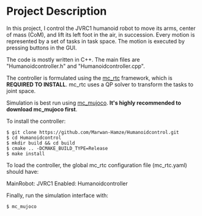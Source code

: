 # Project Description

In this project, I control the JVRC1 humanoid robot to move its arms, center of mass (CoM), and lift its left foot in the air, in succession. 
Every motion is represented by a set of tasks in task space. The motion is executed by pressing buttons in the GUI.

The code is mostly written in C++. The main files are "Humanoidcontroller.h" and "Humanoidcontroller.cpp".

The controller is formulated using the [mc_rtc](https://jrl-umi3218.github.io/mc_rtc/index.html) framework, which is **REQUIRED TO INSTALL**. mc_rtc uses a QP solver to transform the tasks to joint space.

Simulation is best run using [mc_mujoco](https://github.com/rohanpsingh/mc_mujoco). **It's highly recommended to download mc_mujoco first**.

To install the controller:
```
$ git clone https://github.com/Marwan-Hamze/Humanoidcontrol.git
$ cd Humanoidcontrol
$ mkdir build && cd build
$ cmake .. -DCMAKE_BUILD_TYPE=Release
$ make install
```

To load the controller, the global mc_rtc configuration file (mc_rtc.yaml) should have:

MainRobot: JVRC1
Enabled: Humanoidcontroller

Finally, run the simulation interface with:

`$ mc_mujoco`
